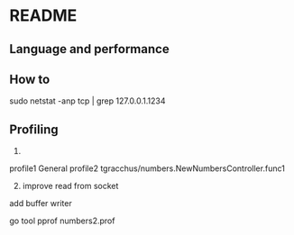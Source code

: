 # README

## Language and performance

## How to

sudo netstat -anp tcp | grep 127.0.0.1.1234

## Profiling
1)
profile1 General
profile2 tgracchus/numbers.NewNumbersController.func1



2) improve read from socket

add buffer writer

go tool pprof numbers2.prof